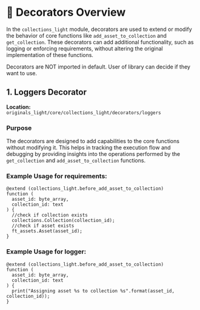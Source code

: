 # 🔧 Decorators Overview

In the `collections_light` module, decorators are used to extend or modify the behavior of core functions like `add_asset_to_collection` and `get_collection`. These decorators can add additional functionality, such as logging or enforcing requirements, without altering the original implementation of these functions. 

Decorators are NOT imported in default. User of library can decide if they want to use.

## 1. Loggers Decorator

**Location:**  
`originals_light/core/collections_light/decorators/loggers`

### Purpose
The decorators are designed to add capabilities to the core functions without modifying it. This helps in tracking the execution flow and debugging by providing insights into the operations performed by the `get_collection` and `add_asset_to_collection` functions.

### Example Usage for requirements:
```rell
@extend (collections_light.before_add_asset_to_collection)
function (
  asset_id: byte_array,
  collection_id: text
) {
  //check if collection exists
  collections.Collection(collection_id);
  //check if asset exists
  ft_assets.Asset(asset_id);
}
```

### Example Usage for logger:
```rell
@extend (collections_light.before_add_asset_to_collection)
function (
  asset_id: byte_array,
  collection_id: text
) {
  print("Assigning asset %s to collection %s".format(asset_id, collection_id));
}
```
